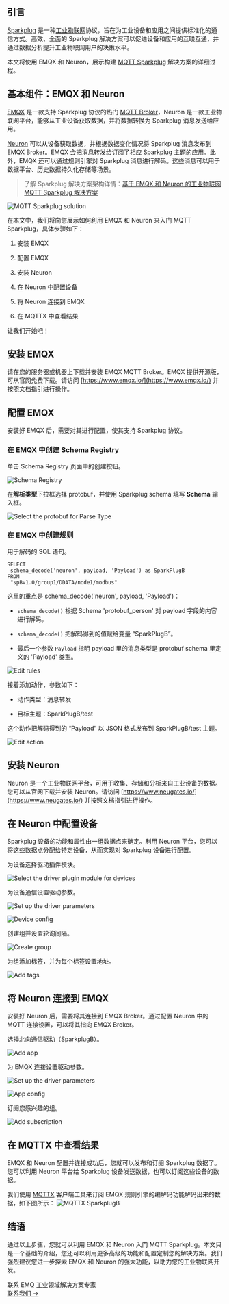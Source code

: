 ## 引言

[Sparkplug](https://www.emqx.com/zh/blog/sparkplug-3-0-advancements-and-formalization-in-mqtt-for-iiot "https://www.emqx.com/zh/blog/sparkplug-3-0-advancements-and-formalization-in-mqtt-for-iiot") 是一种[工业物联网](https://www.emqx.com/zh/blog/iiot-explained-examples-technologies-benefits-and-challenges)协议，旨在为工业设备和应用之间提供标准化的通信方式。高效、全面的 Sparkplug 解决方案可以促进设备和应用的互联互通，并通过数据分析提升工业物联网用户的决策水平。

本文将使用 EMQX 和 Neuron，展示构建 [MQTT Sparkplug](https://www.emqx.com/zh/blog/mqtt-sparkplug-bridging-it-and-ot-in-industry-4-0) 解决方案的详细过程。

## 基本组件：EMQX 和 Neuron

[EMQX](https://www.emqx.io/ "https://www.emqx.io/") 是一款支持 Sparkplug 协议的热门 [MQTT Broker](https://www.emqx.com/zh/blog/the-ultimate-guide-to-mqtt-broker-comparison "https://www.emqx.com/zh/blog/the-ultimate-guide-to-mqtt-broker-comparison")，Neuron 是一款工业物联网平台，能够从工业设备获取数据，并将数据转换为 Sparkplug 消息发送给应用。

[Neuron](https://neugates.io/ "https://neugates.io/") 可以从设备获取数据，并根据数据变化情况将 Sparkplug 消息发布到 EMQX Broker。EMQX 会把消息转发给订阅了相应 Sparkplug 主题的应用。此外，EMQX 还可以通过规则引擎对 Sparkplug 消息进行解码。这些消息可以用于数据平台、历史数据持久化存储等场景。

> 了解 Sparkplug 解决方案架构详情：[基于 EMQX 和 Neuron 的工业物联网 MQTT Sparkplug 解决方案](https://www.emqx.com/zh/blog/mqtt-sparkplug-solution-for-industrial-iot-using-emqx-and-neuron "https://www.emqx.com/zh/blog/mqtt-sparkplug-solution-for-industrial-iot-using-emqx-and-neuron")


![MQTT Sparkplug solution](https://assets.emqx.com/images/ec53f4b3ec654a85a43d4745e630dd18.png)

在本文中，我们将向您展示如何利用 EMQX 和 Neuron 来入门 MQTT Sparkplug，具体步骤如下：

1. 安装 EMQX

2. 配置 EMQX

3. 安装 Neuron

4. 在 Neuron 中配置设备

5. 将 Neuron 连接到 EMQX

6. 在 MQTTX 中查看结果


让我们开始吧！

## 安装 EMQX

请在您的服务器或机器上下载并安装 EMQX MQTT Broker。EMQX 提供开源版，可从官网免费下载。请访问 [https://www.emqx.io/](https://www.emqx.io/) 并按照文档指引进行操作。

## 配置 EMQX

安装好 EMQX 后，需要对其进行配置，使其支持 Sparkplug 协议。

### 在 EMQX 中创建 Schema Registry

单击 Schema Registry 页面中的创建按钮。

![Schema Registry](https://assets.emqx.com/images/414d1d19937f7b127bf078022516db5b.png)

在**解析类型**下拉框选择 protobuf，并使用 Sparkplug schema 填写 **Schema** 输入框。

![Select the protobuf for **Parse Type**](https://assets.emqx.com/images/92713344955371feef0f189c2714564e.png)

### 在 EMQX 中创建规则

用于解码的 SQL 语句。

```
SELECT
 schema_decode('neuron', payload, 'Payload') as SparkPlugB
FROM
 "spBv1.0/group1/DDATA/node1/modbus"
```

这里的重点是 schema_decode('neuron', payload, 'Payload')：

- `schema_decode()` 根据 Schema 'protobuf_person' 对 payload 字段的内容进行解码。

- `schema_decode()` 把解码得到的值赋给变量 “SparkPlugB”。

- 最后一个参数 `Payload` 指明 payload 里的消息类型是 protobuf schema 里定义的 'Payload' 类型。

![Edit rules](https://assets.emqx.com/images/c86eaf113839e16ac2ef47fe65866ee2.png)

接着添加动作，参数如下：

- 动作类型：消息转发

- 目标主题：SparkPlugB/test

这个动作把解码得到的 “Payload” 以 JSON 格式发布到 SparkPlugB/test 主题。

![Edit action](https://assets.emqx.com/images/a11c438376914cc10bda248d9dbace96.png)

## 安装 Neuron

Neuron 是一个工业物联网平台，可用于收集、存储和分析来自工业设备的数据。您可以从官网下载并安装 Neuron。请访问 [https://www.neugates.io/](https://www.neugates.io/) 并按照文档指引进行操作。

## 在 Neuron 中配置设备

Sparkplug 设备的功能和属性由一组数据点来确定。利用 Neuron 平台，您可以将这些数据点分配给特定设备，从而实现对 Sparkplug 设备进行配置。

为设备选择驱动插件模块。

![Select the driver plugin module for devices](https://assets.emqx.com/images/dee478a56cabf28982d95bc30d15c440.png)

为设备通信设置驱动参数。

![Set up the driver parameters](https://assets.emqx.com/images/95ddaf88bdb5cc305bf8110b9f1ca87c.png)

![Device config](https://assets.emqx.com/images/2da88ff4dddec3ae4ffaca60fa384170.png)

创建组并设置轮询间隔。

![Create group](https://assets.emqx.com/images/aa91471395538ceb7a7edb054f4bff59.png)

为组添加标签，并为每个标签设置地址。

![Add tags](https://assets.emqx.com/images/fb215e69ffcbe4e8ec6d52ac23351935.png)

## 将 Neuron 连接到 EMQX

安装好 Neuron 后，需要将其连接到 EMQX Broker。通过配置 Neuron 中的 MQTT 连接设置，可以将其指向 EMQX Broker。

选择北向通信驱动（SparkplugB）。

![Add app](https://assets.emqx.com/images/8a9ee5ab1a09cb5d70a62999e745722c.png)

为 EMQX 连接设置驱动参数。

![Set up the driver parameters](https://assets.emqx.com/images/c629e130b36ac53f66a21d9adfd8689a.png)

![App config](https://assets.emqx.com/images/64cbe0d49c98ab3dc482b6686f337223.png)

订阅您感兴趣的组。

![Add subscription](https://assets.emqx.com/images/a0f825a4446a6ab52153ec0a5da06efd.png)

## 在 MQTTX 中查看结果

EMQX 和 Neuron 配置并连接成功后，您就可以发布和订阅 Sparkplug 数据了。您可以利用 Neuron 平台给 Sparkplug 设备发送数据，也可以订阅这些设备的数据。

我们使用 [MQTTX](https://mqttx.app/) 客户端工具来订阅 EMQX 规则引擎的编解码功能解码出来的数据，如下图所示：
![MQTTX SparkplugB](https://assets.emqx.com/images/38691752e5463c39951eddec129f91be.png)

## 结语

通过以上步骤，您就可以利用 EMQX 和 Neuron 入门 MQTT Sparkplug。本文只是一个基础的介绍，您还可以利用更多高级的功能和配置定制您的解决方案。我们强烈建议您进一步探索 EMQX 和 Neuron 的强大功能，以助力您的工业物联网开发。



<section class="promotion">
    <div>
        联系 EMQ 工业领域解决方案专家
    </div>
    <a href="https://www.emqx.com/zh/contact?product=solutions" class="button is-gradient px-5">联系我们 →</a>
</section>
